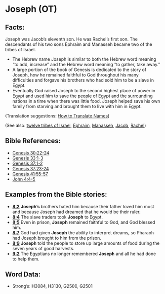 # Joseph (OT)

## Facts:

Joseph was Jacob’s eleventh son. He was Rachel’s first son. The descendants of his two sons Ephraim and Manasseh became two of the tribes of Israel.

* The Hebrew name Joseph is similar to both the Hebrew word meaning “to add, increase” and the Hebrew word meaning “to gather, take away.”
* A large portion of the book of Genesis is dedicated to the story of Joseph, how he remained faithful to God throughout his many difficulties and forgave his brothers who had sold him to be a slave in Egypt.
* Eventually God raised Joseph to the second highest place of power in Egypt and used him to save the people of Egypt and the surrounding nations in a time when there was little food. Joseph helped save his own family from starving and brought them to live with him in Egypt.

(Translation suggestions: [How to Translate Names](../../translate/translate-names))

(See also: [twelve tribes of Israel](../other/12tribesofisrael.md), [Ephraim](../names/ephraim.md), [Manasseh](../names/manasseh.md), [Jacob](../names/jacob.md), [Rachel](../names/rachel.md))

## Bible References:

* [Genesis 30:22-24](rc://en/tn/help/gen/30/22)
* [Genesis 33:1-3](rc://en/tn/help/gen/33/01)
* [Genesis 37:1-2](rc://en/tn/help/gen/37/01)
* [Genesis 37:23-24](rc://en/tn/help/gen/37/23)
* [Genesis 41:55-57](rc://en/tn/help/gen/41/55)
* [John 4:4-5](rc://en/tn/help/jhn/04/04)

## Examples from the Bible stories:

* __[8:2](rc://en/tn/help/obs/08/02)__ __Joseph’s__ brothers hated him because their father loved him most and because Joseph had dreamed that he would be their ruler.
* __[8:4](rc://en/tn/help/obs/08/04)__ The slave traders took __Joseph__ to Egypt.
* __[8:5](rc://en/tn/help/obs/08/05)__ Even in prison, __Joseph__ remained faithful to God, and God blessed him.
* __[8:7](rc://en/tn/help/obs/08/07)__ God had given __Joseph__ the ability to interpret dreams, so Pharaoh had Joseph brought to him from the prison.
* __[8:9](rc://en/tn/help/obs/08/09)__ __Joseph__ told the people to store up large amounts of food during the seven years of good harvests.
* __[9:2](rc://en/tn/help/obs/09/02)__ The Egyptians no longer remembered __Joseph__ and all he had done to help them.

## Word Data:

* Strong’s: H3084, H3130, G2500, G2501

